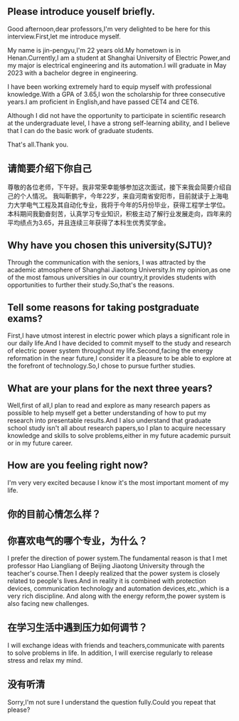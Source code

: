 ## Please introduce youself briefly.
Good afternoon,dear professors,I'm very delighted to be here for this interview.First,let me introduce myself.

My name is jin-pengyu,I'm 22 years old.My hometown is in Henan.Currently,I am a student at Shanghai University of Electric Power,and my major is electrical engineering and its automation.I will graduate in May 2023 with a bachelor degree in engineering.

I have been working extremely hard to equip myself with professional knowledge.With a GPA of 3.65,I won the scholarship for three consecutive years.I am proficient in English,and have passed CET4 and CET6.

Although I did not have the opportunity to participate in scientific research at the undergraduate level, I have a strong self-learning ability, and I believe that I can do the basic work of graduate students.

That's all.Thank you.

## 请简要介绍下你自己
尊敬的各位老师，下午好。我非常荣幸能够参加这次面试，接下来我会简要介绍自己的个人情况。
我叫靳鹏宇，今年22岁，来自河南省安阳市，目前就读于上海电力大学电气工程及其自动化专业，我将于今年的5月份毕业，获得工程学士学位。
本科期间我勤奋刻苦，认真学习专业知识，积极主动了解行业发展走向，四年来的平均绩点为3.65，并且连续三年获得了本科生优秀奖学金。

## Why have you chosen this university(SJTU)?
Through the communication with the seniors, I was attracted by the academic atmosphere of Shanghai Jiaotong University.In my opinion,as one of the most famous universities in our country,it provides students with opportunities to further their study.So,that's the reasons.

## Tell some reasons for taking postgraduate exams?
First,I have utmost interest in electric power which plays a significant role in our daily life.And I have decided to commit myself to the study and research of electric power system throughout my life.Second,facing the energy reformation in the near future,I consider it a pleasure to be able to explore at the forefront of technology.So,I chose to pursue further studies.

## What are your plans for the next three years?
Well,first of all,I plan to read and explore as many research papers as possible to help myself get a better understanding of how to put my research into presentable results.And I also understand that graduate school study isn't all about research papers,so I plan to acquire necessary knowledge and skills to solve problems,either in my future academic pursuit or in my future career.

## How are you feeling right now?
I'm very very excited because I know it's the most important moment of my life.
## 你的目前心情怎么样？


## 你喜欢电气的哪个专业，为什么？
I prefer the direction of power system.The fundamental reason is that I met professor Hao Liangliang of Beijing Jiaotong University through the teacher's course.Then I deeply realized that the power system is closely related to people's lives.And in reality it is combined with protection devices, communication technology and automation devices,etc.,which is a very rich discipline. And along with the energy reform,the power system is also facing new challenges.

## 在学习生活中遇到压力如何调节？
I will exchange ideas with friends and teachers,communicate with parents to solve problems in life. In addition, I will exercise regularly to release stress and relax my mind.

## 没有听清
Sorry,I'm not sure I understand the question fully.Could you repeat that please?





